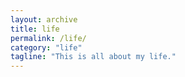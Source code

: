 ```yaml
---
layout: archive
title: life
permalink: /life/
category: "life"
tagline: "This is all about my life."
---
```

